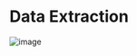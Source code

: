 # Data Extraction

![image](https://user-images.githubusercontent.com/128390652/226374986-74d95f50-ee2c-46b1-9158-3718dfb302b0.png)
